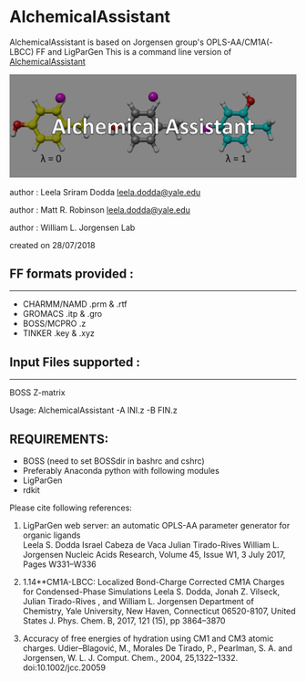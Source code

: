 # AlchemicalAssistant

AlchemicalAssistant is based on Jorgensen group's OPLS-AA/CM1A(-LBCC) FF and LigParGen
This is a command line version of [AlchemicalAssistant](http://traken.chem.yale.edu/ligpargen/moleculeDrawAlchemistry.html)


![LOGO](https://github.com/leelasd/AlchemicalAssistant/blob/master/FEPPER.png)

author : Leela Sriram Dodda leela.dodda@yale.edu

author : Matt R. Robinson leela.dodda@yale.edu

author : William L. Jorgensen Lab 

created on 28/07/2018 

## FF formats provided : 
--------------------

- CHARMM/NAMD  .prm & .rtf  
- GROMACS      .itp & .gro 
- BOSS/MCPRO   .z
- TINKER       .key & .xyz

## Input Files supported : 
--------------------

BOSS Z-matrix

Usage: AlchemicalAssistant -A INI.z -B FIN.z  


## REQUIREMENTS:

* BOSS (need to set BOSSdir in bashrc and cshrc)
* Preferably Anaconda python with following modules
* LigParGen
* rdkit

Please cite following references: 

1. LigParGen web server: an automatic OPLS-AA parameter generator for organic ligands  
   Leela S. Dodda  Israel Cabeza de Vaca  Julian Tirado-Rives William L. Jorgensen 
   Nucleic Acids Research, Volume 45, Issue W1, 3 July 2017, Pages W331–W336
   
2. 1.14**CM1A-LBCC: Localized Bond-Charge Corrected CM1A Charges for Condensed-Phase Simulations
   Leela S. Dodda, Jonah Z. Vilseck, Julian Tirado-Rives , and William L. Jorgensen 
   Department of Chemistry, Yale University, New Haven, Connecticut 06520-8107, United States
   J. Phys. Chem. B, 2017, 121 (15), pp 3864–3870
   
3. Accuracy of free energies of hydration using CM1 and CM3 atomic charges.
   Udier–Blagović, M., Morales De Tirado, P., Pearlman, S. A. and Jorgensen, W. L. 
   J. Comput. Chem., 2004, 25,1322–1332. doi:10.1002/jcc.20059

